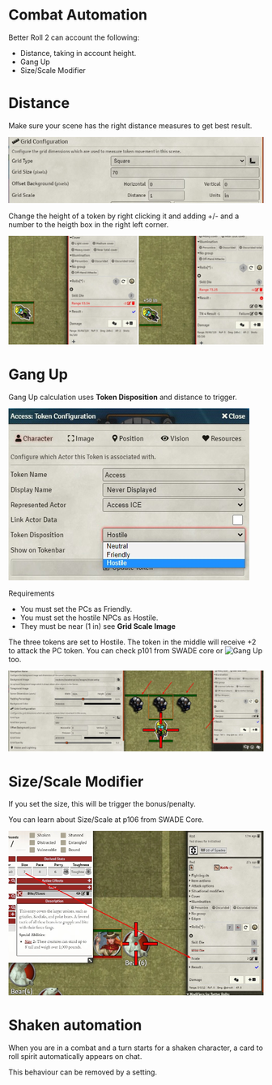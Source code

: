 # Combat Automation
Better Roll 2 can account the following:
- Distance, taking in account height.
- Gang Up
- Size/Scale Modifier

# Distance
Make sure your scene has the right distance measures to get best result.

![Grid Scale](img/combatautomation02.jpg)

Change the height of a token by right clicking it and adding +/- and a number to the heigth box in the right left corner.

![Distance with height example](img/combatautomation04.jpg)

# Gang Up
Gang Up calculation uses **Token Disposition** and distance to trigger.

![Token Disposition](img/combatautomation01.jpg)

Requirements
- You must set the PCs as Friendly.
- You must set the hostile NPCs as Hostile.
- They must be near (1 in) see **Grid Scale Image**

The three tokens are set to Hostile. The token in the middle will receive +2 to attack the PC token. You can check p101 from SWADE core or ![Gang Up](https://www.pegforum.com/forum/savage-worlds/official-answers-on-core-rules/51683-about-gang-up) too.

![Gang Up](img/combatautomation03.jpg)

# Size/Scale Modifier
If you set the size, this will be trigger the bonus/penalty.

 You can learn about Size/Scale at p106 from SWADE Core.

![Size/Scale Example](img/combatautomation05.jpg)


# Shaken automation

When you are in a combat and a turn starts for a shaken character, a card to roll spirit automatically appears on chat.

This behaviour can be removed by a setting.